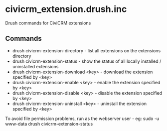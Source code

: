 civicrm_extension.drush.inc
===========================

Drush commands for CiviCRM extensions

Commands
--------
* drush civicrm-extension-directory - list all extensions on the extensions directory
* drush civicrm-extension-status - show the status of all locally installed / uninstalled extensions
* drush civicrm-extension-download &lt;key&gt; - download the extension specified by &lt;key&gt;
* drush civicrm-extension-enable &lt;key&gt; - enable the extension specified by &lt;key&gt;
* drush civicrm-extension-disable &lt;key&gt; - disable the extension specified by &lt;key&gt;
* drush civicrm-extension-uninstall &lt;key&gt; - uninstall the extension specified by &lt;key&gt;

To avoid file permission problems, run as the webserver user - eg: sudo -u www-data drush civicrm-extension-status